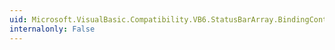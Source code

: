 ```yaml
---
uid: Microsoft.VisualBasic.Compatibility.VB6.StatusBarArray.BindingContextChanged
internalonly: False
---
```

